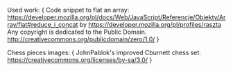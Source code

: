 Used work: 
{
    Code snippet to flat an array: https://developer.mozilla.org/pl/docs/Web/JavaScript/Referencje/Obiekty/Array/flat#reduce_i_concat
    by https://developer.mozilla.org/pl/profiles/raszta
    Any copyright is dedicated to the Public Domain. http://creativecommons.org/publicdomain/zero/1.0/
}

Chess pieces images: 
{
JohnPablok's improved Cburnett chess set.
https://creativecommons.org/licenses/by-sa/3.0/
}
